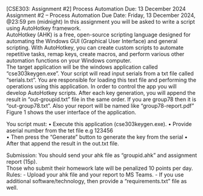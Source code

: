 [CSE303: Assignment #2] 
Process Automation 
Due:  13 December 2024 
Assignment #2 – Process Automation 
Due Date: Friday, 13 December 2024, @23:59 pm (midnight) 
In this assignment you will be asked to write a script using AutoHotkey framework.  
AutoHotkey (AHK) is a free, open-source scripting language designed for automating the 
Windows GUI (Graphical User Interface) and general scripting. With AutoHotkey, you can 
create custom scripts to automate repetitive tasks, remap keys, create macros, and perform 
various other automation functions on your Windows computer.  
The target application will be the windows application called “cse303keygen.exe”. Your script 
will read input serials from a txt file called “serials.txt”.  You are responsible for loading this 
text file and performing the operations using this  application. In order to control the app you 
will develop AutoHotkey scripts. After each key generation, you will append the result in 
“out-groupid.txt” file in the same order. If you are group78 then it is “out-group78.txt”. Also 
your report will be named like “group78-report.pdf” Figure 1 shows the user interface of the 
application. 

You script must: 
• Execute this application (cse303keygen.exe). 
• Provide aserial number from the tet file e.g  123456  
• Then press the “Generate” button to generate the key from the serial 
• After that append the result in the out.txt file. 

Submission: 
You should send your ahk file as “groupid.ahk” and assignment report (15p).  
Those who submit their homework late will be penalized 10 points per day. 
Rules: - Upload your ahk file and your report to MS Teams. - If you use additional software/technology, then provide a “requirements.txt” file as well.

